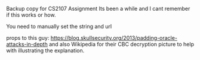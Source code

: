 Backup copy for CS2107 Assignment
Its been a while and I cant remember if this works or how.

You need to manually set the string and url

props to this guy:
https://blog.skullsecurity.org/2013/padding-oracle-attacks-in-depth
and also Wikipedia for their CBC decryption picture to help with illustrating the explanation.

